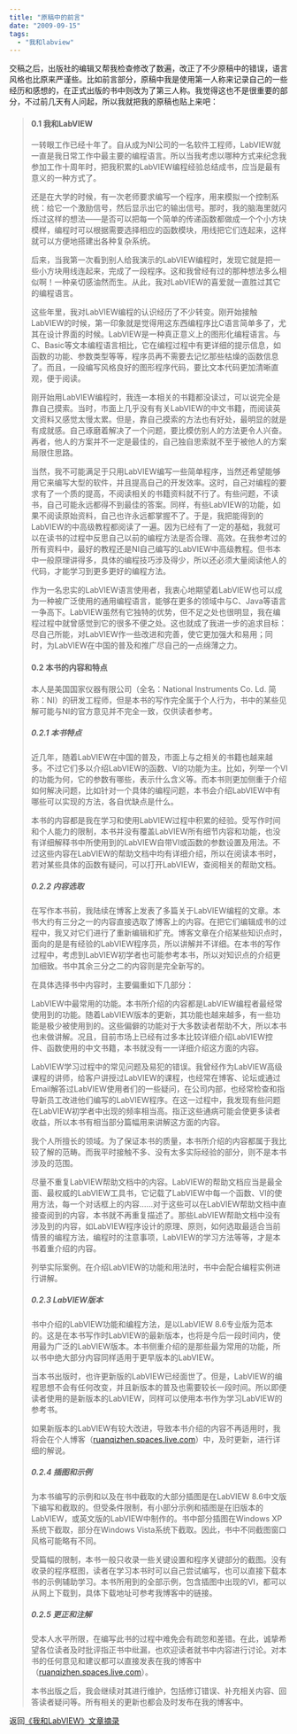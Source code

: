 ```yaml
---
title: "原稿中的前言"
date: "2009-09-15"
tags: 
  - "我和labview"
---
```


交稿之后，出版社的编辑又帮我检查修改了数遍，改正了不少原稿中的错误，语言风格也比原来严谨些。比如前言部分，原稿中我是使用第一人称来记录自己的一些经历和感想的，在正式出版的书中则改为了第三人称。我觉得这也不是很重要的部分，不过前几天有人问起，所以我就把我的原稿也贴上来吧：

> #### 0.1 我和LabVIEW
> 
> 一转眼工作已经十年了。自从成为NI公司的一名软件工程师，LabVIEW就一直是我日常工作中最主要的编程语言。所以当我考虑以哪种方式来纪念我参加工作十周年时，把我积累的LabVIEW编程经验总结成书，应当是最有意义的一种方式了。
> 
> 还是在大学的时候，有一次老师要求编写一个程序，用来模拟一个控制系统：给它一个激励信号，然后显示出它的输出信号。那时，我的脑海里就闪烁过这样的想法——是否可以把每一个简单的传递函数都做成一个个小方块模样，编程时可以根据需要选择相应的函数模块，用线把它们连起来，这样就可以方便地搭建出各种复杂系统。
> 
> 后来，当我第一次看到别人给我演示的LabVIEW编程时，发现它就是把一些小方块用线连起来，完成了一段程序。这和我曾经有过的那种想法多么相似啊！一种亲切感油然而生。从此，我对LabVIEW的喜爱就一直胜过其它的编程语言。
> 
> 这些年里，我对LabVIEW编程的认识经历了不少转变。刚开始接触LabVIEW的时候，第一印象就是觉得用这东西编程序比C语言简单多了，尤其在设计界面的时候。LabVIEW是一种真正意义上的图形化编程语言。与C、Basic等文本编程语言相比，它在编程过程中有更详细的提示信息，如函数的功能、参数类型等等，程序员再不需要去记忆那些枯燥的函数信息了。而且，一段编写风格良好的图形程序代码，要比文本代码更加清晰直观，便于阅读。
> 
> 刚开始用LabVIEW编程时，我连一本相关的书籍都没读过，可以说完全是靠自己摸索。当时，市面上几乎没有有关LabVIEW的中文书籍，而阅读英文资料又感觉太慢太累。但是，靠自己摸索的方法也有好处，最明显的就是有成就感。自己琢磨着解决了一个问题，要比模仿别人的方法更令人兴奋。再者，他人的方案并不一定是最佳的，自己独自思索就不至于被他人的方案局限住思路。
> 
> 当然，我不可能满足于只用LabVIEW编写一些简单程序，当然还希望能够用它来编写大型的软件，并且提高自己的开发效率。这时，自己对编程的要求有了一个质的提高，不阅读相关的书籍资料就不行了。有些问题，不读书，自己可能永远都得不到最佳的答案。同样，有些LabVIEW的功能，如果不阅读原始资料，自己也许永远都掌握不了。于是，我把能得到的LabVIEW的中高级教程都阅读了一遍。因为已经有了一定的基础，我就可以在读书的过程中反思自己以前的编程方法是否合理、高效。在我参考过的所有资料中，最好的教程还是NI自己编写的LabVIEW中高级教程。但书本中一般原理讲得多，具体的编程技巧涉及得少，所以还必须大量阅读他人的代码，才能学习到更多更好的编程方法。
> 
> 作为一名忠实的LabVIEW语言使用者，我衷心地期望着LabVIEW也可以成为一种被广泛使用的通用编程语言，能够在更多的领域中与C、Java等语言一争高下。LabVIEW虽然有它独特的优势，但不足之处也很明显，我在编程过程中就曾感觉到它的很多不便之处。这也就成了我进一步的追求目标：尽自己所能，对LabVIEW作一些改进和完善，使它更加强大和易用；同时，为LabVIEW在中国的普及和推广尽自己的一点绵薄之力。
> 
> #### 0.2 本书的内容和特点
> 
> 本人是美国国家仪器有限公司（全名：National Instruments Co. Ld. 简称：NI）的研发工程师，但是本书的写作完全属于个人行为，书中的某些见解可能与NI的官方意见并不完全一致，仅供读者参考。
> 
> ##### 0.2.1 本书特点
> 
> 近几年，随着LabVIEW在中国的普及，市面上与之相关的书籍也越来越多。不过它们多以介绍LabVIEW的函数、VI的功能为主。比如，列举一个VI的功能为何，它的参数有哪些，表示什么含义等。而本书则更加侧重于介绍如何解决问题，比如针对一个具体的编程问题，本书会介绍LabVIEW中有哪些可以实现的方法，各自优缺点是什么。
> 
> 本书的内容都是我在学习和使用LabVIEW过程中积累的经验。受写作时间和个人能力的限制，本书并没有覆盖LabVIEW所有细节内容和功能，也没有详细解释书中所使用到的LabVIEW自带VI或函数的参数设置及用法。不过这些内容在LabVIEW的帮助文档中均有详细介绍，所以在阅读本书时，若对某些具体的函数有疑问，可以打开LabVIEW，查阅相关的帮助文档。
> 
> ##### 0.2.2 内容选取
> 
> 在写作本书前，我陆续在博客上发表了多篇关于LabVIEW编程的文章。本书大约有三分之一的内容直接选取了博客上的内容。在把它们编辑成书的过程中，我又对它们进行了重新编辑和扩充。博客文章在介绍某些知识点时，面向的是是有经验的LabVIEW程序员，所以讲解并不详细。在本书的写作过程中，考虑到LabVIEW初学者也可能参考本书，所以对知识点的介绍更加细致。书中其余三分之二的内容则是完全新写的。
> 
> 在具体选择书中内容时，主要偏重如下几部分：
> 
> LabVIEW中最常用的功能。本书所介绍的内容都是LabVIEW编程者最经常使用到的功能。随着LabVIEW版本的更新，其功能也越来越多，有一些功能是极少被使用到的。这些偏僻的功能对于大多数读者帮助不大，所以本书也未做讲解。况且，目前市场上已经有过多本比较详细介绍LabVIEW控件、函数使用的中文书籍，本书就没有一一详细介绍这方面的内容。
> 
> LabVIEW学习过程中的常见问题及易犯的错误。我曾经作为LabVIEW高级课程的讲师，给客户讲授过LabVIEW的课程，也经常在博客、论坛或通过Email解答过LabVIEW使用者们的一些疑问，在公司内部，也经常检查和指导新员工改进他们编写的LabVIEW程序。在这一过程中，我发现有些问题在LabVIEW初学者中出现的频率相当高。指正这些通病可能会使更多读者收益，所以本书有相当部分篇幅用来讲解这方面的内容。
> 
> 我个人所擅长的领域。为了保证本书的质量，本书所介绍的内容都属于我比较了解的范畴。而我平时接触不多、没有太多实际经验的部分，则不是本书涉及的范围。
> 
> 尽量不重复LabVIEW帮助文档中的内容。LabVIEW的帮助文档应当是最全面、最权威的LabVIEW工具书，它记载了LabVIEW中每一个函数、VI的使用方法，每一个对话框上的内容……对于这些可以在LabVIEW帮助文档中直接查阅到的内容，本书就不再重复描述了。那些LabVIEW帮助文档中没有涉及到的内容，如LabVIEW程序设计的原理、原则，如何选取最适合当前情景的编程方法，编程时的注意事项，LabVIEW的学习方法等等，才是本书着重介绍的内容。
> 
> 列举实际案例。在介绍LabVIEW的功能和用法时，书中会配合编程实例进行讲解。
> 
> ##### 0.2.3 LabVIEW版本
> 
> 书中介绍的LabVIEW功能和编程方法，是以LabVIEW 8.6专业版为范本的。这是在本书写作时LabVIEW的最新版本，也将是今后一段时间内，使用最为广泛的LabVIEW版本。本书侧重介绍的是那些最为常用的功能，所以书中绝大部分内容同样适用于更早版本的LabVIEW。
> 
> 当本书出版时，也许更新版的LabVIEW已经面世了。但是，LabVIEW的编程思想不会有任何改变，并且新版本的普及也需要较长一段时间。所以即便读者使用的是新版本的LabVIEW，同样可以使用本书作为学习LabVIEW的参考书。
> 
> 如果新版本的LabVIEW有较大改进，导致本书介绍的内容不再适用时，我将会在个人博客（[ruanqizhen.spaces.live.com](ruanqizhen.spaces.live.com)）中，及时更新，进行详细的解说。
> 
> ##### 0.2.4 插图和示例
> 
> 为本书编写的示例和以及在书中截取的大部分插图是在LabVIEW 8.6中文版下编写和截取的。但受条件限制，有小部分示例和插图是在旧版本的LabVIEW，或英文版的LabVIEW中制作的。书中部分插图在Windows XP系统下截取，部分在Windows Vista系统下截取。因此，书中不同截图窗口风格可能略有不同。
> 
> 受篇幅的限制，本书一般只收录一些关键设置和程序关键部分的截图。没有收录的程序框图，读者在学习本书时可以自己尝试编写，也可以直接下载本书的示例辅助学习。本书所用到的全部示例，包含插图中出现的VI，都可以从网上下载到，具体下载地址可参考我博客中的链接。
> 
> ##### 0.2.5 更正和注解
> 
> 受本人水平所限，在编写此书的过程中难免会有疏忽和差错。在此，诚挚希望各位读者及时批评指正书中纰漏，也欢迎读者就书中内容进行讨论。对本书的任何意见和建议都可以直接发表在我的博客中（[ruanqizhen.spaces.live.com](http://ruanqizhen.spaces.live.com)）。
> 
> 本书出版之后，我会继续对其进行维护，包括修订错误、补充相关内容、回答读者疑问等。所有相关的更新也都会及时发布在我的博客中。

返回[《我和LabVIEW》文章摘录](http://ruanqizhen.spaces.live.com/blog/cns!5852D4F797C53FB6!4643.entry)
